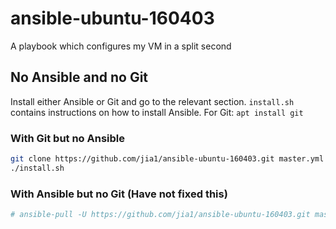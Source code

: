 # ansible-ubuntu-160403
A playbook which configures my VM in a split second

## No Ansible and no Git

Install either Ansible or Git and go to the relevant section. `install.sh` contains instructions on how to install Ansible. For Git: `apt install git`

### With Git but no Ansible

```bash
git clone https://github.com/jia1/ansible-ubuntu-160403.git master.yml
./install.sh
```

### With Ansible but no Git (Have not fixed this)

```bash
# ansible-pull -U https://github.com/jia1/ansible-ubuntu-160403.git master.yml
```
